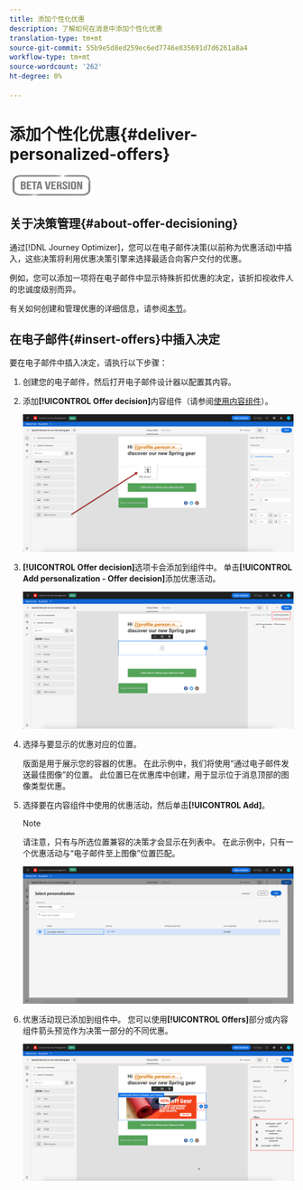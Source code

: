```yaml
---
title: 添加个性化优惠
description: 了解如何在消息中添加个性化优惠
translation-type: tm+mt
source-git-commit: 55b9e5d8ed259ec6ed7746e835691d7d6261a8a4
workflow-type: tm+mt
source-wordcount: '262'
ht-degree: 0%

---
```


# 添加个性化优惠{#deliver-personalized-offers}

![](assets/do-not-localize/badge.png)

## 关于决策管理{#about-offer-decisioning}

通过[!DNL Journey Optimizer]，您可以在电子邮件决策(以前称为优惠活动)中插入，这些决策将利用优惠决策引擎来选择最适合向客户交付的优惠。

例如，您可以添加一项将在电子邮件中显示特殊折扣优惠的决定，该折扣视收件人的忠诚度级别而异。

有关如何创建和管理优惠的详细信息，请参阅[本节](offers/get-started/starting-offer-decisioning.md)。

## 在电子邮件{#insert-offers}中插入决定

要在电子邮件中插入决定，请执行以下步骤：

1. 创建您的电子邮件，然后打开电子邮件设计器以配置其内容。

1. 添加&#x200B;**[!UICONTROL Offer decision]**&#x200B;内容组件（请参阅[使用内容组件](content-components.md)）。

   ![](assets/deliver-offer-component.png)

1. **[!UICONTROL Offer decision]**&#x200B;选项卡会添加到组件中。 单击&#x200B;**[!UICONTROL Add personalization - Offer decision]**&#x200B;添加优惠活动。

   ![](assets/deliver-offer-tab.png)

1. 选择与要显示的优惠对应的位置。

   版面是用于展示您的容器的优惠。 在此示例中，我们将使用“通过电子邮件发送最佳图像”的位置。 此位置已在优惠库中创建，用于显示位于消息顶部的图像类型优惠。

1. 选择要在内容组件中使用的优惠活动，然后单击&#x200B;**[!UICONTROL Add]**。

   >[!NOTE]
   >
   >请注意，只有与所选位置兼容的决策才会显示在列表中。 在此示例中，只有一个优惠活动与“电子邮件至上图像”位置匹配。

   ![](assets/deliver-offer-placement.png)

1. 优惠活动现已添加到组件中。 您可以使用&#x200B;**[!UICONTROL Offers]**&#x200B;部分或内容组件箭头预览作为决策一部分的不同优惠。

   ![](assets/deliver-offer-preview.png)
